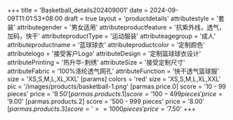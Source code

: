 +++
title = 'Basketball_details202409001'
date = 2024-09-09T11:01:53+08:00
draft = true
layout = 'productdetails'
attributestyle = '套装'
attributegender = '男女适用'
attributeproductfeature = '抗紫外线，透气，加码，快干'
attributeproductType = '运动服装'
attributeagegroup = '成人'
attributeproductname = '蓝球球衣'
attributeproductcolor = '定制颜色'
attributelogo = '接受客户Logo'
attributeDesign = '定制篮球球衣设计'
attributePrinting = '热升华-刺绣'
attributeSize = '接受定制尺寸'
attributeFabric = '100%涤纶透气网孔'
attributeFunction = '快干透气篮球服'
size = 'XS,S,M,L,XL,XXL'
[params]
    colors = 'red'
    size = 'XS,S,M,L,XL,XXL'
    pic = '/images/products/basketball-1.png'
    [parmas.price.0]
        score = '10 - 99 pieces'
        price = '$9.50'
    [parmas.products.1]
        score = '100 - 499 pieces'
        price = '$9.00'
    [parmas.products.2]
        score = '500 - 999 pieces'
        price = '$8.00'
    [parmas.products.3]
        score = '>= 1000 pieces'
        price = '$7.50'
+++
